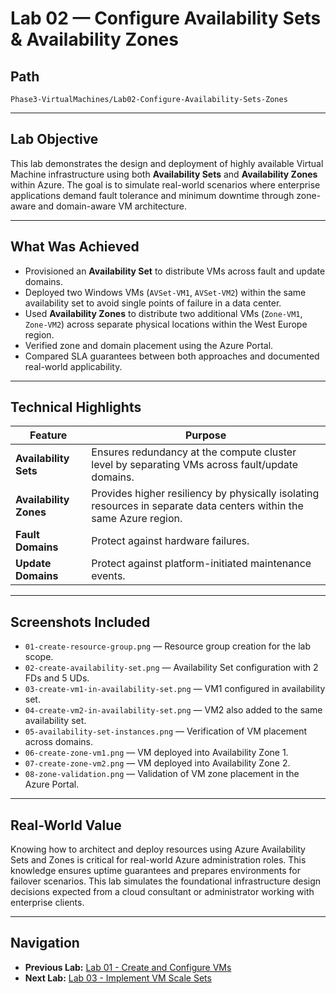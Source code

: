 # Lab 02 — Configure Availability Sets & Availability Zones

## Path

`Phase3-VirtualMachines/Lab02-Configure-Availability-Sets-Zones`

---

## Lab Objective

This lab demonstrates the design and deployment of highly available Virtual Machine infrastructure using both **Availability Sets** and **Availability Zones** within Azure. The goal is to simulate real-world scenarios where enterprise applications demand fault tolerance and minimum downtime through zone-aware and domain-aware VM architecture.

---

## What Was Achieved

- Provisioned an **Availability Set** to distribute VMs across fault and update domains.
- Deployed two Windows VMs (`AVSet-VM1`, `AVSet-VM2`) within the same availability set to avoid single points of failure in a data center.
- Used **Availability Zones** to distribute two additional VMs (`Zone-VM1`, `Zone-VM2`) across separate physical locations within the West Europe region.
- Verified zone and domain placement using the Azure Portal.
- Compared SLA guarantees between both approaches and documented real-world applicability.

---

## Technical Highlights

| Feature               | Purpose                                                                                                             |
|-----------------------|---------------------------------------------------------------------------------------------------------------------|
| **Availability Sets** | Ensures redundancy at the compute cluster level by separating VMs across fault/update domains.                      |
| **Availability Zones**| Provides higher resiliency by physically isolating resources in separate data centers within the same Azure region. |
| **Fault Domains**     | Protect against hardware failures.                                                                                  |
| **Update Domains**    | Protect against platform-initiated maintenance events.                                                              |

---

## Screenshots Included

- `01-create-resource-group.png` — Resource group creation for the lab scope.
- `02-create-availability-set.png` — Availability Set configuration with 2 FDs and 5 UDs.
- `03-create-vm1-in-availability-set.png` — VM1 configured in availability set.
- `04-create-vm2-in-availability-set.png` — VM2 also added to the same availability set.
- `05-availability-set-instances.png` — Verification of VM placement across domains.
- `06-create-zone-vm1.png` — VM deployed into Availability Zone 1.
- `07-create-zone-vm2.png` — VM deployed into Availability Zone 2.
- `08-zone-validation.png` — Validation of VM zone placement in the Azure Portal.

---

## Real-World Value

Knowing how to architect and deploy resources using Azure Availability Sets and Zones is critical for real-world Azure administration roles. This knowledge ensures uptime guarantees and prepares environments for failover scenarios. This lab simulates the foundational infrastructure design decisions expected from a cloud consultant or administrator working with enterprise clients.

---

## Navigation

- **Previous Lab:** [Lab 01 - Create and Configure VMs](../Lab01-Create-and-Configure-VMs/README.md)  
- **Next Lab:** [Lab 03 - Implement VM Scale Sets](../Lab03-Implement-VM-Scale-Sets/README.md)
